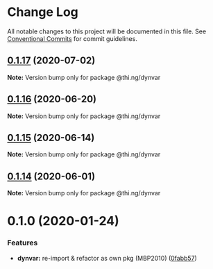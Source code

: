 # Change Log

All notable changes to this project will be documented in this file.
See [Conventional Commits](https://conventionalcommits.org) for commit guidelines.

## [0.1.17](https://github.com/thi-ng/umbrella/compare/@thi.ng/dynvar@0.1.16...@thi.ng/dynvar@0.1.17) (2020-07-02)

**Note:** Version bump only for package @thi.ng/dynvar





## [0.1.16](https://github.com/thi-ng/umbrella/compare/@thi.ng/dynvar@0.1.15...@thi.ng/dynvar@0.1.16) (2020-06-20)

**Note:** Version bump only for package @thi.ng/dynvar





## [0.1.15](https://github.com/thi-ng/umbrella/compare/@thi.ng/dynvar@0.1.14...@thi.ng/dynvar@0.1.15) (2020-06-14)

**Note:** Version bump only for package @thi.ng/dynvar





## [0.1.14](https://github.com/thi-ng/umbrella/compare/@thi.ng/dynvar@0.1.13...@thi.ng/dynvar@0.1.14) (2020-06-01)

**Note:** Version bump only for package @thi.ng/dynvar





# 0.1.0 (2020-01-24)

### Features

* **dynvar:** re-import & refactor as own pkg (MBP2010) ([0fabb57](https://github.com/thi-ng/umbrella/commit/0fabb57f386ad92ce81970c53d02993a8fb102c0))
